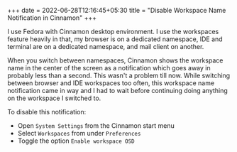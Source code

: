 +++ 
date = 2022-06-28T12:16:45+05:30
title = "Disable Workspace Name Notification in Cinnamon"
+++

I use Fedora with Cinnamon desktop environment. I use the workspaces feature heavily in that, my browser is on a dedicated namespace, IDE and terminal are on a dedicated namespace, and mail client on another.

When you switch between namespaces, Cinnamon shows the workspace name in the center of the screen as a notification which goes away in probably less than a second. This wasn't a problem till now. While switching between browser and IDE workspaces too often, this workspace name notification came in way and I had to wait before continuing doing anything on the workspace I switched to.

To disable this notification:
* Open `System Settings` from the Cinnamon start menu
* Select `Workspaces` from under `Preferences`
* Toggle the option `Enable workspace OSD`